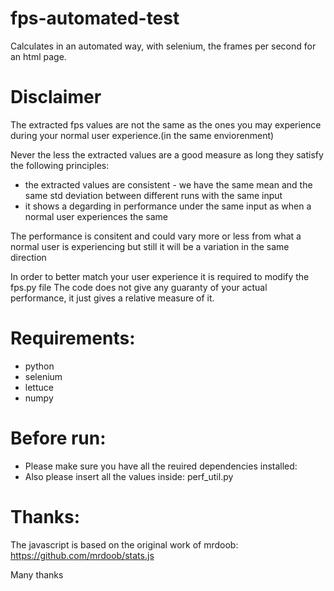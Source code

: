 fps-automated-test
==================

Calculates in an automated way, with selenium, the frames per second for an html page.

Disclaimer
==================
The extracted fps values are not the same as the ones you may experience during your normal user experience.(in the same enviorenment)

Never the less the extracted values are a good measure as long they satisfy the following principles:
* the extracted values are consistent - we have the same mean and the same std deviation between different runs with the same input
* it shows a degarding in performance under the same input as when a normal user experiences the same 

The performance is consitent and could vary more or less from what a normal user is experiencing but still it will be a variation in the same direction

In order to better match your user experience it is required to modify the fps.py file
The code does not give any guaranty of your actual performance, it just gives a relative measure of it.

Requirements:
===
* python
* selenium
* lettuce
* numpy
 
Before run:
===
* Please make sure you have all the reuired dependencies installed:
* Also please insert all the values inside: perf_util.py


Thanks:
===
The javascript is based on the original work of mrdoob: https://github.com/mrdoob/stats.js 

Many thanks
